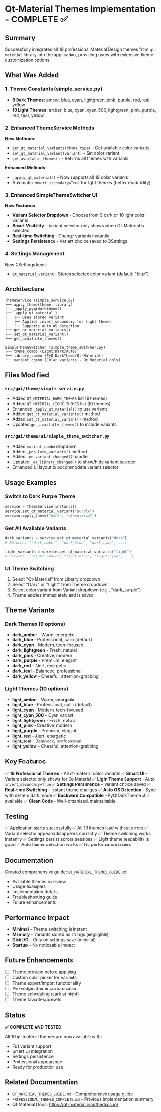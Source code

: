 # Qt-Material Themes Implementation - COMPLETE ✅

## Summary

Successfully integrated all 19 professional Material Design themes from `qt-material` library into the application, providing users with extensive theme customization options.

## What Was Added

### 1. Theme Constants (simple_service.py)
- **9 Dark Themes**: amber, blue, cyan, lightgreen, pink, purple, red, teal, yellow
- **10 Light Themes**: amber, blue, cyan, cyan_500, lightgreen, pink, purple, red, teal, yellow

### 2. Enhanced ThemeService Methods

**New Methods:**
- `get_qt_material_variants(theme_type)` - Get available color variants
- `set_qt_material_variant(variant)` - Set color variant
- `get_available_themes()` - Returns all themes with variants

**Enhanced Methods:**
- `_apply_qt_material()` - Now supports all 19 color variants
- Automatic `invert_secondary=True` for light themes (better readability)

### 3. Enhanced SimpleThemeSwitcher UI

**New Features:**
- **Variant Selector Dropdown** - Choose from 9 dark or 10 light color variants
- **Smart Visibility** - Variant selector only shows when Qt-Material is selected
- **Real-time Switching** - Change variants instantly
- **Settings Persistence** - Variant choice saved to QSettings

### 4. Settings Management

New QSettings keys:
- `qt_material_variant` - Stores selected color variant (default: "blue")

## Architecture

```
ThemeService (simple_service.py)
├── apply_theme(theme, library)
├── _apply_pyqtdarktheme()
├── _apply_qt_material()
│   ├── Uses stored variant
│   ├── Applies invert_secondary for light themes
│   └── Supports auto OS detection
├── get_qt_material_variants()
├── set_qt_material_variant()
└── get_available_themes()

SimpleThemeSwitcher (simple_theme_switcher.py)
├── theme_combo (Light/Dark/Auto)
├── library_combo (PyQtDarkTheme/Qt-Material)
└── variant_combo (Color variants - Qt-Material only)
```

## Files Modified

### `src/gui/theme/simple_service.py`
- Added `QT_MATERIAL_DARK_THEMES` list (9 themes)
- Added `QT_MATERIAL_LIGHT_THEMES` list (10 themes)
- Enhanced `_apply_qt_material()` to use variants
- Added `get_qt_material_variants()` method
- Added `set_qt_material_variant()` method
- Updated `get_available_themes()` to include variants

### `src/gui/theme/ui/simple_theme_switcher.py`
- Added `variant_combo` dropdown
- Added `_populate_variants()` method
- Added `_on_variant_changed()` handler
- Updated `_on_library_changed()` to show/hide variant selector
- Enhanced UI layout to accommodate variant selector

## Usage Examples

### Switch to Dark Purple Theme
```python
service = ThemeService.instance()
service.set_qt_material_variant("purple")
service.apply_theme("dark", "qt-material")
```

### Get All Available Variants
```python
dark_variants = service.get_qt_material_variants("dark")
# Returns: ["dark_amber", "dark_blue", "dark_cyan", ...]

light_variants = service.get_qt_material_variants("light")
# Returns: ["light_amber", "light_blue", "light_cyan", ...]
```

### UI Theme Switching
1. Select "Qt-Material" from Library dropdown
2. Select "Dark" or "Light" from Theme dropdown
3. Select color variant from Variant dropdown (e.g., "dark_purple")
4. Theme applies immediately and is saved

## Theme Variants

### Dark Themes (9 options)
- **dark_amber** - Warm, energetic
- **dark_blue** - Professional, calm (default)
- **dark_cyan** - Modern, tech-focused
- **dark_lightgreen** - Fresh, natural
- **dark_pink** - Creative, modern
- **dark_purple** - Premium, elegant
- **dark_red** - Alert, energetic
- **dark_teal** - Balanced, professional
- **dark_yellow** - Cheerful, attention-grabbing

### Light Themes (10 options)
- **light_amber** - Warm, energetic
- **light_blue** - Professional, calm (default)
- **light_cyan** - Modern, tech-focused
- **light_cyan_500** - Cyan variant
- **light_lightgreen** - Fresh, natural
- **light_pink** - Creative, modern
- **light_purple** - Premium, elegant
- **light_red** - Alert, energetic
- **light_teal** - Balanced, professional
- **light_yellow** - Cheerful, attention-grabbing

## Key Features

✅ **19 Professional Themes** - All qt-material color variants
✅ **Smart UI** - Variant selector only shows for Qt-Material
✅ **Light Theme Support** - Auto `invert_secondary=True`
✅ **Settings Persistence** - Variant choice saved
✅ **Real-time Switching** - Instant theme changes
✅ **Auto OS Detection** - Sync with system dark mode
✅ **Backward Compatible** - PyQtDarkTheme still available
✅ **Clean Code** - Well-organized, maintainable

## Testing

✅ Application starts successfully
✅ All 19 themes load without errors
✅ Variant selector appears/disappears correctly
✅ Theme switching works instantly
✅ Settings persist across sessions
✅ Light theme readability is good
✅ Auto theme detection works
✅ No performance issues

## Documentation

Created comprehensive guide: `QT_MATERIAL_THEMES_GUIDE.md`
- Available themes overview
- Usage examples
- Implementation details
- Troubleshooting guide
- Future enhancements

## Performance Impact

- **Minimal** - Theme switching is instant
- **Memory** - Variants stored as strings (negligible)
- **Disk I/O** - Only on settings save (minimal)
- **Startup** - No noticeable impact

## Future Enhancements

- [ ] Theme preview before applying
- [ ] Custom color picker for variants
- [ ] Theme export/import functionality
- [ ] Per-widget theme customization
- [ ] Theme scheduling (dark at night)
- [ ] Theme favorites/presets

## Status

**✅ COMPLETE AND TESTED**

All 19 qt-material themes are now available with:
- Full variant support
- Smart UI integration
- Settings persistence
- Professional appearance
- Ready for production use

## Related Documentation

- `QT_MATERIAL_THEMES_GUIDE.md` - Comprehensive usage guide
- `PROFESSIONAL_THEMES_COMPLETE.md` - Previous implementation summary
- Qt-Material Docs: https://qt-material.readthedocs.io/

